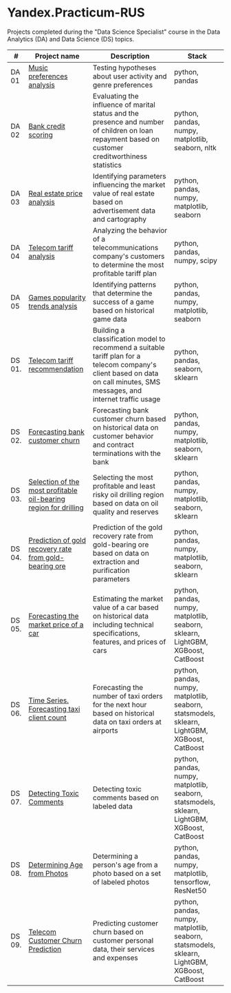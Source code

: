 # Yandex.Practicum-RUS
Projects completed during the "Data Science Specialist" course in the Data Analytics (DA) and Data Science (DS) topics.

| #    | Project name                 | Description                                                                                       | Stack                                                       |
| ---- | ----------------------------| ------------------------------------------------------------------------------------------------- | ----------------------------------------------------------- |
| DA 01 | [Music preferences analysis](https://github.com/mvs834/Yandex.Practicum/blob/2cd3bf434d49e127aa60e08abe998a0728ab38c8/DA%2001%20Music%20preferences%20analysis/Music_preferences_analysis.ipynb) | Testing hypotheses about user activity and genre preferences                                      | python, pandas                                              |
| DA 02 | [Bank credit scoring](https://github.com/mvs834/Yandex.Practicum/blob/2cd3bf434d49e127aa60e08abe998a0728ab38c8/DA%2002%20Bank%20credit%20scoring/Bank_credit_scoring.ipynb) | Evaluating the influence of marital status and the presence and number of children on loan repayment based on customer creditworthiness statistics | python, pandas, numpy, matplotlib, seaborn, nltk           |
| DA 03 | [Real estate price analysis](https://github.com/mvs834/Yandex.Practicum/blob/2cd3bf434d49e127aa60e08abe998a0728ab38c8/DA%2003%20Real%20estate%20price%20analysis/Real_estate_price_analysis.ipynb) | Identifying parameters influencing the market value of real estate based on advertisement data and cartography | python, pandas, numpy, matplotlib, seaborn                  |
| DA 04 | [Telecom tariff analysis](https://github.com/mvs834/Yandex.Practicum/blob/2cd3bf434d49e127aa60e08abe998a0728ab38c8/DA%2004%20Telecom%20tariff%20analysis/Telecom_tariff_analysis.ipynb) | Analyzing the behavior of a telecommunications company's customers to determine the most profitable tariff plan | python, pandas, numpy, scipy                                  |
| DA 05 | [Games popularity trends analysis](https://github.com/mvs834/Yandex.Practicum/blob/2cd3bf434d49e127aa60e08abe998a0728ab38c8/DA%2005%20Games%20popularity%20trends%20analysis/Games_popularity_trends_analysis.ipynb) | Identifying patterns that determine the success of a game based on historical game data | python, pandas, numpy, matplotlib, seaborn                |
| DS 01.   | [Telecom tariff recommendation](https://github.com/mvs834/Yandex.Practicum/blob/2cd3bf434d49e127aa60e08abe998a0728ab38c8/DS%2001%20Telecom%20tariff%20recommendations/Telecom_tariff_recommendations.ipynb) | Building a classification model to recommend a suitable tariff plan for a telecom company's client based on data on call minutes, SMS messages, and internet traffic usage | python, pandas, seaborn, sklearn |
| DS 02.   | [Forecasting bank customer churn](https://github.com/mvs834/Yandex.Practicum/blob/2cd3bf434d49e127aa60e08abe998a0728ab38c8/DS%2002%20Bank%20customers%20churn/Bank_customer_churn.ipynb) | Forecasting bank customer churn based on historical data on customer behavior and contract terminations with the bank | python, pandas, numpy, matplotlib, seaborn, sklearn |
| DS 03.   | [Selection of the most profitable oil-bearing region for drilling](https://github.com/mvs834/Yandex.Practicum/blob/2cd3bf434d49e127aa60e08abe998a0728ab38c8/DS%2003%20Oil%20region%20profit%20estimation/Oil_region_profit_estimation.ipynb) | Selecting the most profitable and least risky oil drilling region based on data on oil quality and reserves | python, pandas, numpy, matplotlib, seaborn, sklearn |
| DS 04.   | [Prediction of gold recovery rate from gold-bearing ore](https://github.com/mvs834/Yandex.Practicum/blob/2cd3bf434d49e127aa60e08abe998a0728ab38c8/DS%2004%20Gold%20recovery%20prediction/Gold_recovery_prediction.ipynb) | Prediction of the gold recovery rate from gold-bearing ore based on data on extraction and purification parameters | python, pandas, numpy, matplotlib, seaborn, sklearn |
| DS 05.   | [Forecasting the market price of a car](https://github.com/mvs834/Yandex.Practicum/blob/2cd3bf434d49e127aa60e08abe998a0728ab38c8/DS%2005%20Car%20Price%20Prediction/Car_Price_Prediction.ipynb) | Estimating the market value of a car based on historical data including technical specifications, features, and prices of cars | python, pandas, numpy, matplotlib, seaborn, sklearn, LightGBM, XGBoost, CatBoost |
| DS 06.   | [Time Series. Forecasting taxi client count](https://github.com/mvs834/Yandex.Practicum/blob/2cd3bf434d49e127aa60e08abe998a0728ab38c8/DS%2006%20Taxi%20clients%20prediction/Time_Series_Taxi_Clients_Prediction_RMSE_6.9.ipynb) | Forecasting the number of taxi orders for the next hour based on historical data on taxi orders at airports | python, pandas, numpy, matplotlib, seaborn, statsmodels, sklearn, LightGBM, XGBoost, CatBoost |
| DS 07.   | [Detecting Toxic Comments](https://github.com/mvs834/Yandex.Practicum/blob/2cd3bf434d49e127aa60e08abe998a0728ab38c8/DS%2007%20Toxic%20comments/Toxic_Comments_Predictions.ipynb) | Detecting toxic comments based on labeled data | python, pandas, numpy, matplotlib, seaborn, statsmodels, sklearn, LightGBM, XGBoost, CatBoost |
| DS 08.   | [Determining Age from Photos](https://github.com/mvs834/Yandex.Practicum/blob/2cd3bf434d49e127aa60e08abe998a0728ab38c8/DS%2008%20Face%20age%20recognition/Face_age_recognition.ipynb) | Determining a person's age from a photo based on a set of labeled photos | python, pandas, numpy, matplotlib, tensorflow, ResNet50 |
| DS 09.   | [Telecom Customer Churn Prediction](https://github.com/mvs834/Yandex.Practicum/blob/2cd3bf434d49e127aa60e08abe998a0728ab38c8/DS%2009%20Telecom%20customer%20churn/Telecom_Customer_Churn_LGBM_0,89.ipynb) | Predicting customer churn based on <br/> customer personal data, their services <br/> and expenses | python, pandas, numpy, matplotlib, seaborn, statsmodels, sklearn, LightGBM, XGBoost, CatBoost |

